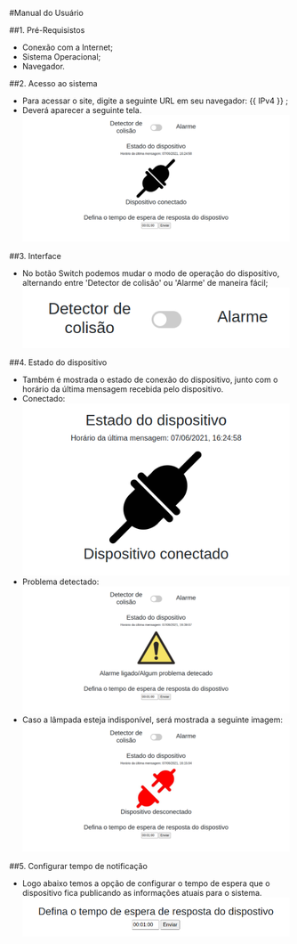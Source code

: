 #Manual do Usuário

##1. Pré-Requisistos
- Conexão com a Internet;
- Sistema Operacional;
- Navegador.

##2. Acesso ao sistema
- Para acessar o site, digite a seguinte URL em seu navegador: {{ IPv4 }} ;
- Deverá aparecer a seguinte tela.
![Alt Text](img/Inicial.png)

##3. Interface
- No botão Switch podemos mudar o modo de operação do dispositivo, alternando entre 'Detector de colisão' ou 'Alarme' de maneira fácil;
![Alt Text](img/Switch.png)

##4. Estado do dispositivo
- Também é mostrada o estado de conexão do dispositivo, junto com o horário da última mensagem recebida pelo dispositivo.
- Conectado:
![Alt Text](img/Estado.png)
- Problema detectado:
![Alt Text](img/Alarme.png)
- Caso a lâmpada esteja indisponível, será mostrada a seguinte imagem:
![Alt Text](img/Indisponivel.png)

##5. Configurar tempo de notificação
- Logo abaixo temos a opção de configurar o tempo de espera que o dispositivo fica publicando as informações atuais para o sistema.
![Alt Text](img/Tempo.png)